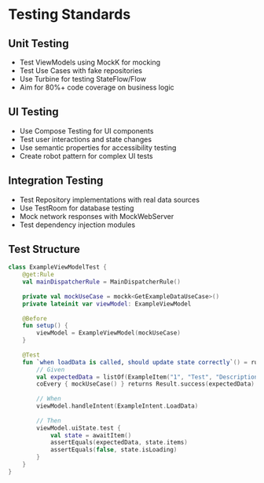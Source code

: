 # Testing Standards

## Unit Testing
- Test ViewModels using MockK for mocking
- Test Use Cases with fake repositories
- Use Turbine for testing StateFlow/Flow
- Aim for 80%+ code coverage on business logic

## UI Testing
- Use Compose Testing for UI components
- Test user interactions and state changes
- Use semantic properties for accessibility testing
- Create robot pattern for complex UI tests

## Integration Testing
- Test Repository implementations with real data sources
- Use TestRoom for database testing
- Mock network responses with MockWebServer
- Test dependency injection modules

## Test Structure
```kotlin
class ExampleViewModelTest {
    @get:Rule
    val mainDispatcherRule = MainDispatcherRule()
    
    private val mockUseCase = mockk<GetExampleDataUseCase>()
    private lateinit var viewModel: ExampleViewModel
    
    @Before
    fun setup() {
        viewModel = ExampleViewModel(mockUseCase)
    }
    
    @Test
    fun `when loadData is called, should update state correctly`() = runTest {
        // Given
        val expectedData = listOf(ExampleItem("1", "Test", "Description"))
        coEvery { mockUseCase() } returns Result.success(expectedData)
        
        // When
        viewModel.handleIntent(ExampleIntent.LoadData)
        
        // Then
        viewModel.uiState.test {
            val state = awaitItem()
            assertEquals(expectedData, state.items)
            assertEquals(false, state.isLoading)
        }
    }
}
```